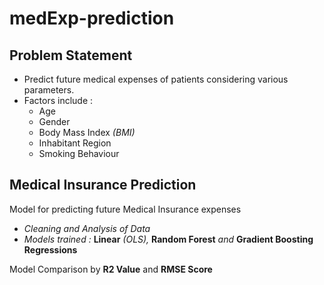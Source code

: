# medExp-prediction

 ## Problem Statement
  * Predict future medical expenses of patients considering various parameters.
  * Factors include :
    * Age
    * Gender
    * Body Mass Index *(BMI)*
    * Inhabitant Region
    * Smoking Behaviour
 
 ## Medical Insurance Prediction
  Model for predicting future Medical Insurance expenses
  
  - *Cleaning and Analysis of Data*
  - *Models trained :* **Linear** *(OLS),* **Random Forest** *and* **Gradient Boosting Regressions**
  
  Model Comparison by **R2 Value** and **RMSE Score**
